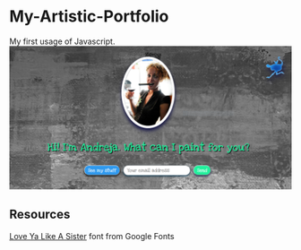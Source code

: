 # My-Artistic-Portfolio
My first usage of Javascript.
<img src="screenshot.PNG" alt="screenshot">
## Resources
[Love Ya Like A Sister](https://fonts.googleapis.com/css?family=Love+Ya+Like+A+Sister&display=swap) font from Google Fonts 
